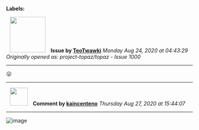 **Labels:**



<a href="https://github.com/TeoTwawki"><img src="https://avatars0.githubusercontent.com/u/6871475?v=4" width="96" height="96" hspace="10"></img></a> **Issue by [TeoTwawki](https://github.com/TeoTwawki)**
_Monday Aug 24, 2020 at 04:43:29_
_Originally opened as: project-topaz/topaz - Issue 1000_

----

:stuck_out_tongue: 




----
<a href="https://github.com/kaincenteno"><img src="https://avatars3.githubusercontent.com/u/26943220?v=4" width="48" height="48" hspace="10"></img></a> **Comment by [kaincenteno](https://github.com/kaincenteno)**
_Thursday Aug 27, 2020 at 15:44:07_

----

![image](https://user-images.githubusercontent.com/26943220/91464461-757f0b80-e841-11ea-9bbf-7e4ee1918124.png)

